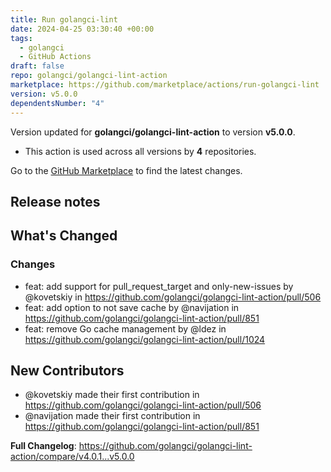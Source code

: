 ```yaml
---
title: Run golangci-lint
date: 2024-04-25 03:30:40 +00:00
tags:
  - golangci
  - GitHub Actions
draft: false
repo: golangci/golangci-lint-action
marketplace: https://github.com/marketplace/actions/run-golangci-lint
version: v5.0.0
dependentsNumber: "4"
---
```



Version updated for **golangci/golangci-lint-action** to version **v5.0.0**.
- This action is used across all versions by **4** repositories.

Go to the [GitHub Marketplace](https://github.com/marketplace/actions/run-golangci-lint) to find the latest changes.

## Release notes

<!-- Release notes generated using configuration in .github/release.yml at v5.0.0 -->

## What's Changed
### Changes
* feat: add support for pull_request_target and only-new-issues by @kovetskiy in https://github.com/golangci/golangci-lint-action/pull/506
* feat: add option to not save cache by @navijation in https://github.com/golangci/golangci-lint-action/pull/851
* feat: remove Go cache management by @ldez in https://github.com/golangci/golangci-lint-action/pull/1024

## New Contributors
* @kovetskiy made their first contribution in https://github.com/golangci/golangci-lint-action/pull/506
* @navijation made their first contribution in https://github.com/golangci/golangci-lint-action/pull/851

**Full Changelog**: https://github.com/golangci/golangci-lint-action/compare/v4.0.1...v5.0.0
